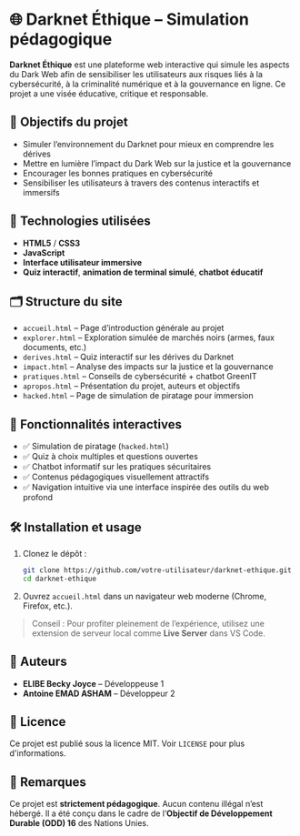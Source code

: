 # 🌐 Darknet Éthique – Simulation pédagogique

**Darknet Éthique** est une plateforme web interactive qui simule les aspects du Dark Web afin de sensibiliser les utilisateurs aux risques liés à la cybersécurité, à la criminalité numérique et à la gouvernance en ligne. Ce projet a une visée éducative, critique et responsable.

## 🎯 Objectifs du projet

- Simuler l’environnement du Darknet pour mieux en comprendre les dérives
- Mettre en lumière l’impact du Dark Web sur la justice et la gouvernance
- Encourager les bonnes pratiques en cybersécurité
- Sensibiliser les utilisateurs à travers des contenus interactifs et immersifs

## 🧱 Technologies utilisées

- **HTML5** / **CSS3**
- **JavaScript**
- **Interface utilisateur immersive**
- **Quiz interactif**, **animation de terminal simulé**, **chatbot éducatif**

## 🗂 Structure du site

- `accueil.html` – Page d’introduction générale au projet
- `explorer.html` – Exploration simulée de marchés noirs (armes, faux documents, etc.)
- `derives.html` – Quiz interactif sur les dérives du Darknet
- `impact.html` – Analyse des impacts sur la justice et la gouvernance
- `pratiques.html` – Conseils de cybersécurité + chatbot GreenIT
- `apropos.html` – Présentation du projet, auteurs et objectifs
- `hacked.html` – Page de simulation de piratage pour immersion

## 🧪 Fonctionnalités interactives

- ✅ Simulation de piratage (`hacked.html`)
- ✅ Quiz à choix multiples et questions ouvertes
- ✅ Chatbot informatif sur les pratiques sécuritaires
- ✅ Contenus pédagogiques visuellement attractifs
- ✅ Navigation intuitive via une interface inspirée des outils du web profond

## 🛠 Installation et usage

1. Clonez le dépôt :
   ```bash
   git clone https://github.com/votre-utilisateur/darknet-ethique.git
   cd darknet-ethique
   ```
2. Ouvrez `accueil.html` dans un navigateur web moderne (Chrome, Firefox, etc.).

> Conseil : Pour profiter pleinement de l’expérience, utilisez une extension de serveur local comme **Live Server** dans VS Code.

## 👥 Auteurs

- **ELIBE Becky Joyce** – Développeuse 1
- **Antoine EMAD ASHAM** – Développeur 2

## 📜 Licence

Ce projet est publié sous la licence MIT. Voir `LICENSE` pour plus d'informations.

## 📌 Remarques

Ce projet est **strictement pédagogique**. Aucun contenu illégal n’est hébergé. Il a été conçu dans le cadre de l’**Objectif de Développement Durable (ODD) 16** des Nations Unies.
